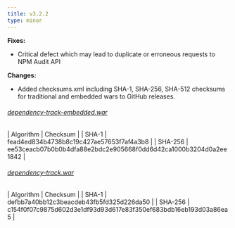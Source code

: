 ```yaml
---
title: v3.2.2
type: minor
---
```


**Fixes:**

* Critical defect which may lead to duplicate or erroneous requests to NPM Audit API

**Changes:**

* Added checksums.xml including SHA-1, SHA-256, SHA-512 checksums for traditional and embedded wars to GitHub releases.

###### [dependency-track-embedded.war](https://github.com/DependencyTrack/dependency-track/releases/download/3.2.2/dependency-track-embedded.war)

| Algorithm | Checksum |
| SHA-1     | fead4ed834b4738b8c19c427ae57653f7af4a3b8 |
| SHA-256   | ee53ceacb07b0b0b4dfa88e2bdc2e905668f0dd6d42ca1000b3204d0a2ee1842 |

###### [dependency-track.war](https://github.com/DependencyTrack/dependency-track/releases/download/3.2.2/dependency-track.war)

| Algorithm | Checksum |
| SHA-1     | defbb7a40bb12c3beacdeb43fb5fd325d226da50 |
| SHA-256   | c154f0f07c9875d602d3e1df93d93d617e83f350ef683bdb16eb193d03a86ea5 |